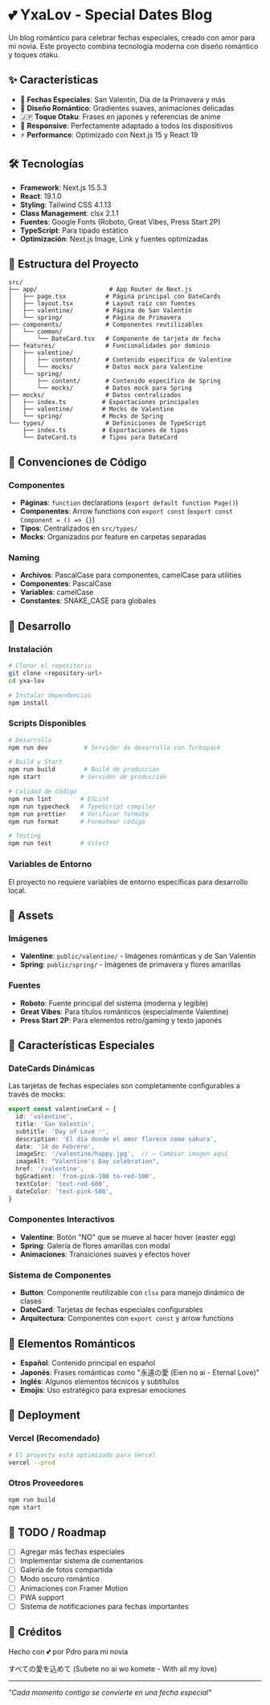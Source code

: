 # 💕 YxaLov - Special Dates Blog

Un blog romántico para celebrar fechas especiales, creado con amor para mi novia. Este proyecto combina tecnología moderna con diseño romántico y toques otaku.

## ✨ Características

- 🌸 **Fechas Especiales**: San Valentín, Día de la Primavera y más
- 🎨 **Diseño Romántico**: Gradientes suaves, animaciones delicadas
- 🇯🇵 **Toque Otaku**: Frases en japonés y referencias de anime
- 📱 **Responsive**: Perfectamente adaptado a todos los dispositivos
- ⚡ **Performance**: Optimizado con Next.js 15 y React 19

## 🛠️ Tecnologías

- **Framework**: Next.js 15.5.3
- **React**: 19.1.0
- **Styling**: Tailwind CSS 4.1.13
- **Class Management**: clsx 2.1.1
- **Fuentes**: Google Fonts (Roboto, Great Vibes, Press Start 2P)
- **TypeScript**: Para tipado estático
- **Optimización**: Next.js Image, Link y fuentes optimizadas

## 📁 Estructura del Proyecto

```
src/
├── app/                    # App Router de Next.js
│   ├── page.tsx           # Página principal con DateCards
│   ├── layout.tsx         # Layout raíz con fuentes
│   ├── valentine/         # Página de San Valentín
│   └── spring/            # Página de Primavera
├── components/            # Componentes reutilizables
│   └── common/
│       └── DateCard.tsx   # Componente de tarjeta de fecha
├── features/              # Funcionalidades por dominio
│   ├── valentine/
│   │   ├── content/       # Contenido específico de Valentine
│   │   └── mocks/         # Datos mock para Valentine
│   └── spring/
│       ├── content/       # Contenido específico de Spring
│       └── mocks/         # Datos mock para Spring
├── mocks/                 # Datos centralizados
│   ├── index.ts          # Exportaciones principales
│   ├── valentine/        # Mocks de Valentine
│   └── spring/           # Mocks de Spring
└── types/                 # Definiciones de TypeScript
    ├── index.ts          # Exportaciones de tipos
    └── DateCard.ts       # Tipos para DateCard
```

## 🎨 Convenciones de Código

### Componentes
- **Páginas**: `function` declarations (`export default function Page()`)
- **Componentes**: Arrow functions con `export const` (`export const Component = () => {}`)
- **Tipos**: Centralizados en `src/types/`
- **Mocks**: Organizados por feature en carpetas separadas

### Naming
- **Archivos**: PascalCase para componentes, camelCase para utilities
- **Componentes**: PascalCase
- **Variables**: camelCase
- **Constantes**: SNAKE_CASE para globales

## 🚀 Desarrollo

### Instalación

```bash
# Clonar el repositorio
git clone <repository-url>
cd yxa-lov

# Instalar dependencias
npm install
```

### Scripts Disponibles

```bash
# Desarrollo
npm run dev          # Servidor de desarrollo con Turbopack

# Build y Start
npm run build        # Build de producción
npm start           # Servidor de producción

# Calidad de Código
npm run lint        # ESLint
npm run typecheck   # TypeScript compiler
npm run prettier    # Verificar formato
npm run format      # Formatear código

# Testing
npm run test        # Vitest
```

### Variables de Entorno

El proyecto no requiere variables de entorno específicas para desarrollo local.

## 📸 Assets

### Imágenes
- **Valentine**: `public/valentine/` - Imágenes románticas y de San Valentín
- **Spring**: `public/spring/` - Imágenes de primavera y flores amarillas

### Fuentes
- **Roboto**: Fuente principal del sistema (moderna y legible)
- **Great Vibes**: Para títulos románticos (especialmente Valentine)
- **Press Start 2P**: Para elementos retro/gaming y texto japonés

## 🌟 Características Especiales

### DateCards Dinámicas
Las tarjetas de fechas especiales son completamente configurables a través de mocks:

```typescript
export const valentineCard = {
  id: 'valentine',
  title: 'San Valentín',
  subtitle: 'Day of Love ♡',
  description: 'El día donde el amor florece como sakura',
  date: '14 de Febrero',
  imageSrc: '/valentine/happy.jpg',  // ← Cambiar imagen aquí
  imageAlt: "Valentine's Day celebration",
  href: '/valentine',
  bgGradient: 'from-pink-100 to-red-100',
  textColor: 'text-red-600',
  dateColor: 'text-pink-500',
}
```

### Componentes Interactivos
- **Valentine**: Botón "NO" que se mueve al hacer hover (easter egg)
- **Spring**: Galería de flores amarillas con modal
- **Animaciones**: Transiciones suaves y efectos hover

### Sistema de Componentes
- **Button**: Componente reutilizable con `clsx` para manejo dinámico de clases
- **DateCard**: Tarjetas de fechas especiales configurables
- **Arquitectura**: Componentes con `export const` y arrow functions

## 🎌 Elementos Románticos

- **Español**: Contenido principal en español
- **Japonés**: Frases románticas como "永遠の愛 (Eien no ai - Eternal Love)"
- **Inglés**: Algunos elementos técnicos y subtítulos
- **Emojis**: Uso estratégico para expresar emociones

## 🚀 Deployment

### Vercel (Recomendado)
```bash
# El proyecto está optimizado para Vercel
vercel --prod
```

### Otros Proveedores
```bash
npm run build
npm start
```

## 📝 TODO / Roadmap

- [ ] Agregar más fechas especiales
- [ ] Implementar sistema de comentarios
- [ ] Galería de fotos compartida
- [ ] Modo oscuro romántico
- [ ] Animaciones con Framer Motion
- [ ] PWA support
- [ ] Sistema de notificaciones para fechas importantes

## 💖 Créditos

Hecho con 💕 por Pdro para mi novia

すべての愛を込めて (Subete no ai wo komete - With all my love)

---

*"Cada momento contigo se convierte en una fecha especial"*